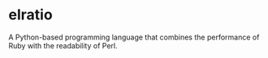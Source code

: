 # elratio
A Python-based programming language that combines the performance of Ruby with the readability of Perl.
